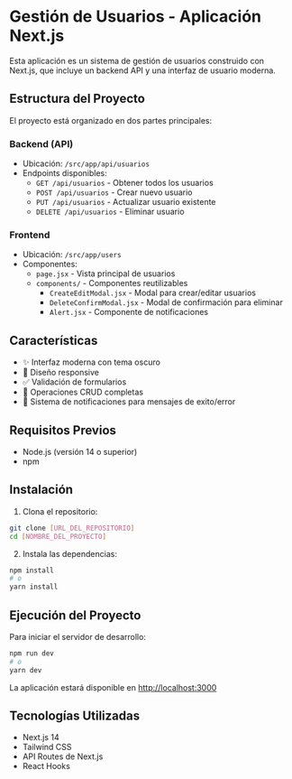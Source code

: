 # Gestión de Usuarios - Aplicación Next.js

Esta aplicación es un sistema de gestión de usuarios construido con Next.js, que incluye un backend API y una interfaz de usuario moderna.

## Estructura del Proyecto

El proyecto está organizado en dos partes principales:

### Backend (API)
- Ubicación: `/src/app/api/usuarios`
- Endpoints disponibles:
  - `GET /api/usuarios` - Obtener todos los usuarios
  - `POST /api/usuarios` - Crear nuevo usuario
  - `PUT /api/usuarios` - Actualizar usuario existente
  - `DELETE /api/usuarios` - Eliminar usuario

### Frontend
- Ubicación: `/src/app/users`
- Componentes:
  - `page.jsx` - Vista principal de usuarios
  - `components/` - Componentes reutilizables
    - `CreateEditModal.jsx` - Modal para crear/editar usuarios
    - `DeleteConfirmModal.jsx` - Modal de confirmación para eliminar
    - `Alert.jsx` - Componente de notificaciones

## Características

- ✨ Interfaz moderna con tema oscuro
- 📱 Diseño responsive
- ✅ Validación de formularios
- 🔄 Operaciones CRUD completas
- 🚨 Sistema de notificaciones para mensajes de exito/error

## Requisitos Previos

- Node.js (versión 14 o superior)
- npm 

## Instalación

1. Clona el repositorio:
```bash
git clone [URL_DEL_REPOSITORIO]
cd [NOMBRE_DEL_PROYECTO]
```

2. Instala las dependencias:
```bash
npm install
# o
yarn install
```

## Ejecución del Proyecto

Para iniciar el servidor de desarrollo:

```bash
npm run dev
# o
yarn dev
```

La aplicación estará disponible en [http://localhost:3000](http://localhost:3000)

## Tecnologías Utilizadas

- Next.js 14
- Tailwind CSS
- API Routes de Next.js
- React Hooks
